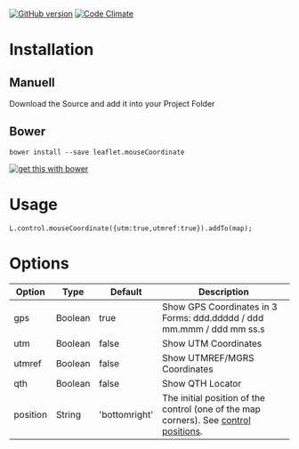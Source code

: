 [![GitHub version](https://badge.fury.io/gh/PowerPan%2Fleaflet.mouseCoordinate.svg)](http://badge.fury.io/gh/PowerPan%2Fleaflet.mouseCoordinate) [![Code Climate](https://codeclimate.com/github/PowerPan/leaflet.mouseCoordinate/badges/gpa.svg)](https://codeclimate.com/github/PowerPan/leaflet.mouseCoordinate)

Installation
====
Manuell
---
Download the Source and add it into your Project Folder 

Bower
----
```
bower install --save leaflet.mouseCoordinate
```
[![get this with bower](http://benschwarz.github.io/bower-badges/badge@2x.png)](http://bower.io/ "get this with bower")

Usage
====
```
L.control.mouseCoordinate({utm:true,utmref:true}).addTo(map);
```

Options
====
| Option | Type    | Default | Description |
|--------|---------|---------|-------------|
| gps    | Boolean | true    | Show GPS Coordinates in 3 Forms:  ddd.ddddd / ddd mm.mmm / ddd mm ss.s | 
| utm    | Boolean | false   | Show UTM Coordinates            |
| utmref | Boolean | false   | Show UTMREF/MGRS Coordinates            | 
| qth    | Boolean | false   | Show QTH Locator            |
| position | String | 'bottomright'   | The initial position of the control (one of the map corners). See [control positions](http://leafletjs.com/reference.html#control-positions).     |
